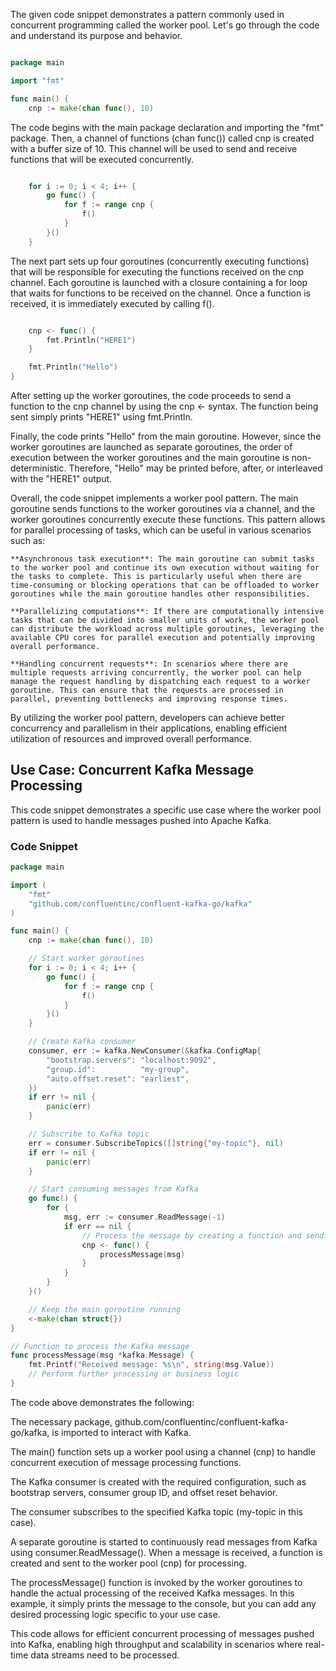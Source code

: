 The given code snippet demonstrates a pattern commonly used in concurrent programming called the worker pool. Let's go through the code and understand its purpose and behavior.

```go

package main

import "fmt"

func main() {
    cnp := make(chan func(), 10)
```
The code begins with the main package declaration and importing the "fmt" package. Then, a channel of functions (chan func()) called cnp is created with a buffer size of 10. This channel will be used to send and receive functions that will be executed concurrently.

```go

    for i := 0; i < 4; i++ {
        go func() {
            for f := range cnp {
                f()
            }
        }()
    }
```
The next part sets up four goroutines (concurrently executing functions) that will be responsible for executing the functions received on the cnp channel. Each goroutine is launched with a closure containing a for loop that waits for functions to be received on the channel. Once a function is received, it is immediately executed by calling f().

```go

    cnp <- func() {
        fmt.Println("HERE1")
    }

    fmt.Println("Hello")
}
```
After setting up the worker goroutines, the code proceeds to send a function to the cnp channel by using the cnp <- syntax. The function being sent simply prints "HERE1" using fmt.Println.

Finally, the code prints "Hello" from the main goroutine. However, since the worker goroutines are launched as separate goroutines, the order of execution between the worker goroutines and the main goroutine is non-deterministic. Therefore, "Hello" may be printed before, after, or interleaved with the "HERE1" output.

Overall, the code snippet implements a worker pool pattern. The main goroutine sends functions to the worker goroutines via a channel, and the worker goroutines concurrently execute these functions. This pattern allows for parallel processing of tasks, which can be useful in various scenarios such as:

    **Asynchronous task execution**: The main goroutine can submit tasks to the worker pool and continue its own execution without waiting for the tasks to complete. This is particularly useful when there are time-consuming or blocking operations that can be offloaded to worker goroutines while the main goroutine handles other responsibilities.

    **Parallelizing computations**: If there are computationally intensive tasks that can be divided into smaller units of work, the worker pool can distribute the workload across multiple goroutines, leveraging the available CPU cores for parallel execution and potentially improving overall performance.

    **Handling concurrent requests**: In scenarios where there are multiple requests arriving concurrently, the worker pool can help manage the request handling by dispatching each request to a worker goroutine. This can ensure that the requests are processed in parallel, preventing bottlenecks and improving response times.

By utilizing the worker pool pattern, developers can achieve better concurrency and parallelism in their applications, enabling efficient utilization of resources and improved overall performance.
## Use Case: Concurrent Kafka Message Processing

This code snippet demonstrates a specific use case where the worker pool pattern is used to handle messages pushed into Apache Kafka.

### Code Snippet

```go
package main

import (
	"fmt"
	"github.com/confluentinc/confluent-kafka-go/kafka"
)

func main() {
	cnp := make(chan func(), 10)

	// Start worker goroutines
	for i := 0; i < 4; i++ {
		go func() {
			for f := range cnp {
				f()
			}
		}()
	}

	// Create Kafka consumer
	consumer, err := kafka.NewConsumer(&kafka.ConfigMap{
		"bootstrap.servers": "localhost:9092",
		"group.id":          "my-group",
		"auto.offset.reset": "earliest",
	})
	if err != nil {
		panic(err)
	}

	// Subscribe to Kafka topic
	err = consumer.SubscribeTopics([]string{"my-topic"}, nil)
	if err != nil {
		panic(err)
	}

	// Start consuming messages from Kafka
	go func() {
		for {
			msg, err := consumer.ReadMessage(-1)
			if err == nil {
				// Process the message by creating a function and sending it to the worker pool
				cnp <- func() {
					processMessage(msg)
				}
			}
		}
	}()

	// Keep the main goroutine running
	<-make(chan struct{})
}

// Function to process the Kafka message
func processMessage(msg *kafka.Message) {
	fmt.Printf("Received message: %s\n", string(msg.Value))
	// Perform further processing or business logic
}
```
The code above demonstrates the following:

The necessary package, github.com/confluentinc/confluent-kafka-go/kafka, is imported to interact with Kafka.

The main() function sets up a worker pool using a channel (cnp) to handle concurrent execution of message processing functions.

The Kafka consumer is created with the required configuration, such as bootstrap servers, consumer group ID, and offset reset behavior.

The consumer subscribes to the specified Kafka topic (my-topic in this case).

A separate goroutine is started to continuously read messages from Kafka using consumer.ReadMessage(). When a message is received, a function is created and sent to the worker pool (cnp) for processing.

The processMessage() function is invoked by the worker goroutines to handle the actual processing of the received Kafka messages. In this example, it simply prints the message to the console, but you can add any desired processing logic specific to your use case.

This code allows for efficient concurrent processing of messages pushed into Kafka, enabling high throughput and scalability in scenarios where real-time data streams need to be processed.
